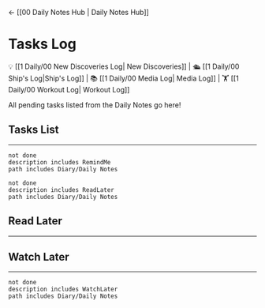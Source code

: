 <- [[00 Daily Notes Hub | Daily Notes Hub]]

# Tasks Log
💡 [[1 Daily/00 New Discoveries Log| New Discoveries]] | 🛳️ [[1 Daily/00 Ship's Log|Ship's Log]] | 📚 [[1 Daily/00 Media Log| Media Log]] | 🏋️ [[1 Daily/00 Workout Log| Workout Log]]

All pending tasks listed from the Daily Notes go here!


## Tasks List
---
```tasks
not done
description includes RemindMe
path includes Diary/Daily Notes
```

```tasks
not done
description includes ReadLater
path includes Diary/Daily Notes
```




## Read Later
---

## Watch Later
---
```tasks
not done
description includes WatchLater
path includes Diary/Daily Notes
```

[]()